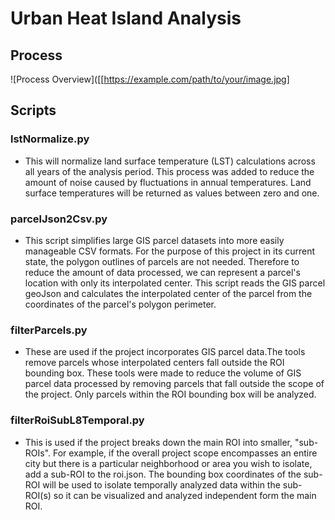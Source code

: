 # Urban Heat Island Analysis
## Process
![Process Overview]([[https://example.com/path/to/your/image.jpg]

## Scripts

### lstNormalize.py

- This will normalize land surface temperature (LST) calculations across all years of the analysis period. This  process was added to reduce the amount of noise caused by fluctuations in annual temperatures. Land surface temperatures will be returned as values between zero and one.

### parcelJson2Csv.py

- This script simplifies large GIS parcel datasets into more easily manageable CSV formats. For the purpose of this project in its current state, the polygon outlines of parcels are not needed. Therefore to reduce the amount of data processed, we can represent a parcel's location with only its interpolated center. This script reads the GIS parcel geoJson and calculates the interpolated center of the parcel from the coordinates of the parcel's polygon perimeter.

### filterParcels.py

- These are used if the project incorporates GIS parcel data.The tools remove parcels whose interpolated centers fall outside the ROI bounding box. These tools were made to reduce the volume of GIS parcel data processed by removing parcels that fall outside the scope of the project. Only parcels within the ROI bounding box will be analyzed.

### filterRoiSubL8Temporal.py
- This is used if the project breaks down the main ROI into smaller, "sub-ROIs". For example, if the overall project scope encompasses an entire city but there is a particular neighborhood or area you wish to isolate, add a sub-ROI to the roi.json. The bounding box coordinates of the sub-ROI will be used to isolate temporally analyzed data within the sub-ROI(s) so it can be visualized and analyzed independent form the main ROI.



